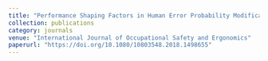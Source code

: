 ```yaml
---
title: "Performance Shaping Factors in Human Error Probability Modification of Human Reliability Analysis"
collection: publications
category: journals
venue: "International Journal of Occupational Safety and Ergonomics"
paperurl: "https://doi.org/10.1080/10803548.2018.1498655"
---
```

